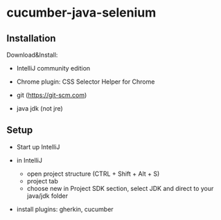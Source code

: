 cucumber-java-selenium
==================

## Installation

Download&Install:
- IntelliJ community edition

- Chrome plugin: CSS Selector Helper for Chrome

- git (https://git-scm.com)
- java jdk (not jre)


## Setup

- Start up IntelliJ


- in IntelliJ
  - open project structure (CTRL + Shift + Alt + S)
  - project tab
  - choose new in Project SDK section, select JDK and direct to your java/jdk folder

- install plugins: gherkin, cucumber



